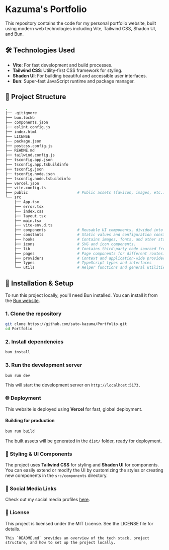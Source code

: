 # Kazuma's Portfolio

This repository contains the code for my personal portfolio website, built using modern web technologies including Vite, Tailwind CSS, Shadcn UI, and Bun.

## 🛠️ Technologies Used

- **Vite**: For fast development and build processes.
- **Tailwind CSS**: Utility-first CSS framework for styling.
- **Shadcn UI**: For building beautiful and accessible user interfaces.
- **Bun**: Super-fast JavaScript runtime and package manager.

## 📂 Project Structure

```bash
.
├── .gitignore                      
├── bun.lockb
├── components.json
├── eslint.config.js
├── index.html
├── LICENSE
├── package.json
├── postcss.config.js
├── README.md
├── tailwind.config.js
├── tsconfig.app.json
├── tsconfig.app.tsbuildinfo
├── tsconfig.json
├── tsconfig.node.json
├── tsconfig.node.tsbuildinfo
├── vercel.json
├── vite.config.ts
├── public                      # Public assets (favicon, images, etc.)
└── src
    ├── App.tsx
    ├── error.tsx
    ├── index.css
    ├── layout.tsx
    ├── main.tsx
    ├── vite-env.d.ts
    ├── components              # Reusable UI components, divided into `app` and `ui`.
    ├── constants               # Static values and configuration constants
    ├── hooks                   # Contains images, fonts, and other static assets.
    ├── icons                   # SVG and icon components.
    ├── lib                     # Contains third-party code sourced from external libraries.
    ├── pages                   # Page components for different routes.
    ├── providers               # Context and application-wide providers.
    ├── types                   # TypeScript types and interfaces
    └── utils                   # Helper functions and general utilities
```

## 🚀 Installation & Setup

To run this project locally, you'll need Bun installed. You can install it from the [Bun website](https://bun.sh).

### 1. Clone the repository

```bash
git clone https://github.com/sato-kazuma/Portfolio.git
cd Portfolio
```

### 2. Install dependencies

```bash
bun install
```

### 3. Run the development server

```bash
bun run dev
```
This will start the development server on ``http://localhost:5173.``

### 🌐 Deployment
This website is deployed using __Vercel__ for fast, global deployment.

#### Building for production

```bash
bun run build
```
The built assets will be generated in the ``dist/`` folder, ready for deployment.

### 🎨 Styling & UI Components

The project uses __Tailwind CSS__ for styling and __Shadcn UI__ for components. You can easily extend or modify the UI by customizing the styles or creating new components in the ``src/components`` directory.

### 🔗 Social Media Links

Check out my social media profiles [here](https://sato-kazuma.vercel.app/links).

### 📝 License

This project is licensed under the MIT License. See the LICENSE file for details.

``
This `README.md` provides an overview of the tech stack, project structure, and how to set up the project locally.
``
